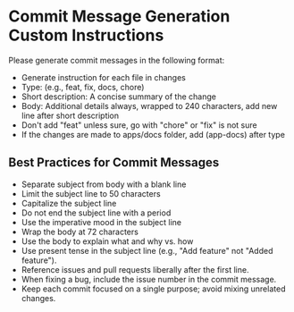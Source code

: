 # Commit Message Generation Custom Instructions

Please generate commit messages in the following format:

- Generate instruction for each file in changes
- Type: <type> (e.g., feat, fix, docs, chore)
- Short description: A concise summary of the change
- Body: Additional details always, wrapped to 240 characters, add new line after short description
- Don't add "feat" unless sure, go with "chore" or "fix" is not sure
- If the changes are made to apps/docs folder, add (app-docs) after type

## Best Practices for Commit Messages

- Separate subject from body with a blank line
- Limit the subject line to 50 characters
- Capitalize the subject line
- Do not end the subject line with a period
- Use the imperative mood in the subject line
- Wrap the body at 72 characters
- Use the body to explain what and why vs. how
- Use present tense in the subject line (e.g., "Add feature" not "Added feature").
- Reference issues and pull requests liberally after the first line.
- When fixing a bug, include the issue number in the commit message.
- Keep each commit focused on a single purpose; avoid mixing unrelated changes.
